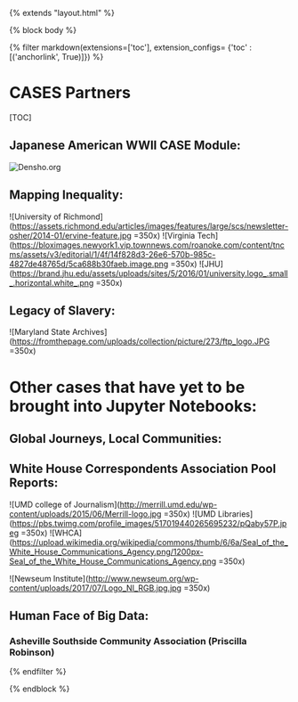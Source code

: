 {% extends "layout.html" %}

{% block body %}

<div class="col-md-10 col-md-offset-1">

{% filter markdown(extensions=['toc'], extension_configs= {'toc' : [('anchorlink', True)]}) %}

# CASES Partners

[TOC]

## Japanese American WWII CASE Module:
![Densho.org](http://densho.org/wp-content/uploads/2015/06/densho-logo.png)


## Mapping Inequality:
![University of Richmond](https://assets.richmond.edu/articles/images/features/large/scs/newsletter-osher/2014-01/ervine-feature.jpg =350x)
![Virginia Tech](https://bloximages.newyork1.vip.townnews.com/roanoke.com/content/tncms/assets/v3/editorial/1/4f/14f828d3-26e6-570b-985c-4827de48765d/5ca688b30faeb.image.png =350x)
![JHU](https://brand.jhu.edu/assets/uploads/sites/5/2016/01/university.logo_.small_.horizontal.white_.png =350x)

## Legacy of Slavery:
![Maryland State Archives](https://fromthepage.com/uploads/collection/picture/273/ftp_logo.JPG =350x)

# Other cases that have yet to be brought into Jupyter Notebooks:

## Global Journeys, Local Communities:

## White House Correspondents Association Pool Reports:
![UMD college of Journalism](http://merrill.umd.edu/wp-content/uploads/2015/06/Merrill-logo.jpg =350x)
![UMD Libraries](https://pbs.twimg.com/profile_images/517019440265695232/pQaby57P.jpeg =350x)
![WHCA](https://upload.wikimedia.org/wikipedia/commons/thumb/6/6a/Seal_of_the_White_House_Communications_Agency.png/1200px-Seal_of_the_White_House_Communications_Agency.png =350x)


![Newseum Institute](http://www.newseum.org/wp-content/uploads/2017/07/Logo_NI_RGB.jpg.jpg =350x)

## Human Face of Big Data:
### Asheville Southside Community Association (Priscilla Robinson)

{% endfilter %}

</div>

{% endblock %}
